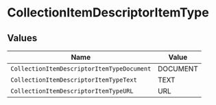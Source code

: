 # CollectionItemDescriptorItemType


## Values

| Name                                       | Value                                      |
| ------------------------------------------ | ------------------------------------------ |
| `CollectionItemDescriptorItemTypeDocument` | DOCUMENT                                   |
| `CollectionItemDescriptorItemTypeText`     | TEXT                                       |
| `CollectionItemDescriptorItemTypeURL`      | URL                                        |